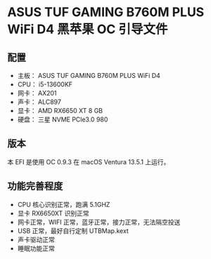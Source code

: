 # ASUS TUF GAMING B760M PLUS WiFi D4 黑苹果 OC 引导文件

## 配置

- 主板： ASUS TUF GAMING B760M PLUS WiFi D4
- CPU： i5-13600KF
- 网卡： AX201
- 声卡： ALC897
- 显卡： AMD RX6650 XT 8 GB
- 硬盘： 三星 NVME PCle3.0 980

## 版本

本 EFI 是使用 OC 0.9.3 在 macOS Ventura 13.5.1 上运行。

## 功能完善程度

- CPU 核心识别正常，跑满 5.1GHZ
- 显卡 RX6650XT 识别正常
- 网卡正常，WIFI 正常，蓝牙正常，接力正常，无法隔空投送
- USB 正常，最好自行定制 UTBMap.kext
- 声卡驱动正常
- 睡眠功能正常
